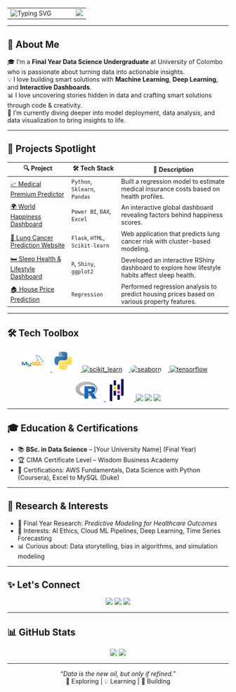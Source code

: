 <!-- Banner -->
<!-- Banner -->
<table align="center">
  <tr>
    <td align="left" width="60%">
      <img src="https://readme-typing-svg.herokuapp.com?font=Fira+Code&duration=2500&pause=500&color=36BCF7&center=false&vCenter=true&width=500&lines=Hey+there!+I'm+%F0%9F%91%8B+Nethmi+Sansala;Final+Year+Data+Science+Undergraduate;Machine+Learning+%7C+AI+%7C+Analytics+Enthusiast" alt="Typing SVG" />
    </td>
    <td align="right" width="40%">
      <img src="https://media.giphy.com/media/qgQUggAC3Pfv687qPC/giphy.gif" width="250" />
    </td>
  </tr>
</table>


---

## 🧠 About Me

🎓 I’m a **Final Year Data Science Undergraduate** at University of Colombo who is passionate about turning data into actionable insights.  
💡 I love building smart solutions with **Machine Learning**, **Deep Learning**, and **Interactive Dashboards**.  
📊 I love uncovering stories hidden in data and crafting smart solutions through code & creativity.  
🚀 I’m currently diving deeper into model deployment, data analysis, and data visualization to bring insights to life.

---

## 📌 Projects Spotlight

| 🔍 Project | 🛠️ Tech Stack | 📎 Description |
|-----------|---------------|----------------|
| [📈 Medical Premium Predictor](https://github.com/NethmiSansala1/medical-insurance-prediction) | `Python`, `Sklearn`, `Pandas` | Built a regression model to estimate medical insurance costs based on health profiles. |
| [🌍 World Happiness Dashboard](https://github.com/NethmiSansala1/world-happiness-dashboard) | `Power BI`, `DAX`, `Excel` | An interactive global dashboard revealing factors behind happiness scores. |
| [🧬 Lung Cancer Prediction Website](https://github.com/NethmiSansala1/lung-cancer-prediction) | `Flask`, `HTML`, `Scikit-learn` | Web application that predicts lung cancer risk with cluster-based modeling. |
| [🛏️ Sleep Health & Lifestyle Dashboard](https://github.com/NethmiSansala1/sleep-health-dashboard) | `R`, `Shiny`, `ggplot2` | Developed an interactive RShiny dashboard to explore how lifestyle habits affect sleep health. |
| [🏠 House Price Prediction](https://github.com/NethmiSansala1/house-price-regression) | `Regression` | Performed regression analysis to predict housing prices based on various property features. |
---

## 🛠 Tech Toolbox

<!-- Row 1: Icon Logos (optimized for dark themes) -->
<p align="center"> 
  <!-- MySQL -->
  <a href="https://www.mysql.com/" target="_blank" rel="noreferrer"> 
    <img src="https://raw.githubusercontent.com/devicons/devicon/master/icons/mysql/mysql-original-wordmark.svg" alt="mysql" width="50" height="50" style="margin-right: 15px;" /> 
  </a> 
  <!-- Python -->
  <a href="https://www.python.org" target="_blank" rel="noreferrer"> 
    <img src="https://raw.githubusercontent.com/devicons/devicon/master/icons/python/python-original.svg" alt="python" width="50" height="50" style="margin-right: 15px;" /> 
  </a> 
  <!-- scikit-learn -->
  <a href="https://scikit-learn.org/" target="_blank" rel="noreferrer"> 
    <img src="https://upload.wikimedia.org/wikipedia/commons/0/05/Scikit_learn_logo_small.svg" alt="scikit_learn" width="50" height="50" style="margin-right: 15px;" /> 
  </a> 
  <!-- Seaborn (white logo for dark background) -->
  <a href="https://seaborn.pydata.org/" target="_blank" rel="noreferrer"> 
    <img src="https://seaborn.pydata.org/_static/logo-wide-lightbg.svg" alt="seaborn" width="50" height="50" style="margin-right: 15px; background-color: white; border-radius: 8px;" /> 
  </a> 
  <!-- TensorFlow -->
  <a href="https://www.tensorflow.org" target="_blank" rel="noreferrer"> 
    <img src="https://www.vectorlogo.zone/logos/tensorflow/tensorflow-icon.svg" alt="tensorflow" width="50" height="50" style="margin-right: 15px;" /> 
  </a>
</p>

<!-- Row 2: Badges for R, Pandas, and Other Tools (bright and readable for dark mode) -->
<p align="center">
  <!-- R Logo -->
  <a href="https://www.r-project.org/" target="_blank" rel="noreferrer"> 
    <img src="https://raw.githubusercontent.com/devicons/devicon/master/icons/r/r-original.svg" alt="R" width="50" height="50" style="margin-right: 15px;" />
  </a>
  <!-- Pandas Logo -->
  <a href="https://pandas.pydata.org/" target="_blank" rel="noreferrer"> 
    <img src="https://raw.githubusercontent.com/devicons/devicon/master/icons/pandas/pandas-original.svg" alt="Pandas" width="50" height="50" style="margin-right: 15px;" />
  </a>
  <!-- Power BI Badge -->
  <img src="https://img.shields.io/badge/Power%20BI-F2C811?style=for-the-badge&logo=powerbi&logoColor=black" />
  <!-- Minitab Badge -->
  <img src="https://img.shields.io/badge/Minitab-005B9A?style=for-the-badge&logoColor=white" />
  <!-- Excel Badge -->
  <img src="https://img.shields.io/badge/Excel-217346?style=for-the-badge&logo=microsoft-excel&logoColor=white" />
</p>

---

## 🎓 Education & Certifications

- 📚 **BSc. in Data Science** – [Your University Name] (Final Year)  
- 🏆 CIMA Certificate Level – Wisdom Business Academy  
- 📜 Certifications: AWS Fundamentals, Data Science with Python (Coursera), Excel to MySQL (Duke)

---

## 🧪 Research & Interests

- 🔬 Final Year Research: *Predictive Modeling for Healthcare Outcomes*
- 🌱 Interests: AI Ethics, Cloud ML Pipelines, Deep Learning, Time Series Forecasting
- 📊 Curious about: Data storytelling, bias in algorithms, and simulation modeling

---

## ✨ Let's Connect

<p align="center">
  <a href="mailto:your.email@example.com"><img src="https://img.shields.io/badge/Email-YourEmail-red?style=for-the-badge&logo=gmail&logoColor=white" /></a>
  <a href="https://www.linkedin.com/in/your-profile"><img src="https://img.shields.io/badge/LinkedIn-Connect-blue?style=for-the-badge&logo=linkedin" /></a>
  <a href="https://github.com/yourusername"><img src="https://img.shields.io/badge/GitHub-Follow-lightgrey?style=for-the-badge&logo=github" /></a>
</p>

---

## 📊 GitHub Stats

<p align="center">
  <img src="https://github-readme-stats.vercel.app/api?username=yourusername&show_icons=true&theme=tokyonight&hide=prs" height="150" />
  <img src="https://github-readme-stats.vercel.app/api/top-langs/?username=yourusername&layout=compact&theme=tokyonight" height="150" />
</p>

---

<!-- Footer -->
<p align="center">
  <i>“Data is the new oil, but only if refined.”</i><br>
  🔎 Exploring | 💡 Learning | 🧠 Building
</p>


